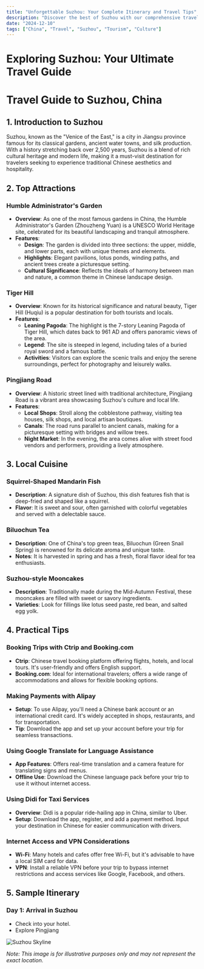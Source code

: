 ```yaml
---
title: "Unforgettable Suzhou: Your Complete Itinerary and Travel Tips"
description: "Discover the best of Suzhou with our comprehensive travel guide. Explore top attractions, savor local cuisine, and get insider tips for an unforgettable Chinese adventure."
date: "2024-12-10"
tags: ["China", "Travel", "Suzhou", "Tourism", "Culture"]
---
```


# Exploring Suzhou: Your Ultimate Travel Guide

# Travel Guide to Suzhou, China

## 1. Introduction to Suzhou
Suzhou, known as the "Venice of the East," is a city in Jiangsu province famous for its classical gardens, ancient water towns, and silk production. With a history stretching back over 2,500 years, Suzhou is a blend of rich cultural heritage and modern life, making it a must-visit destination for travelers seeking to experience traditional Chinese aesthetics and hospitality.

## 2. Top Attractions

### Humble Administrator's Garden
- **Overview**: As one of the most famous gardens in China, the Humble Administrator's Garden (Zhouzheng Yuan) is a UNESCO World Heritage site, celebrated for its beautiful landscaping and tranquil atmosphere.
- **Features**:
  - **Design**: The garden is divided into three sections: the upper, middle, and lower parts, each with unique themes and elements.
  - **Highlights**: Elegant pavilions, lotus ponds, winding paths, and ancient trees create a picturesque setting.
  - **Cultural Significance**: Reflects the ideals of harmony between man and nature, a common theme in Chinese landscape design.

### Tiger Hill
- **Overview**: Known for its historical significance and natural beauty, Tiger Hill (Huqiu) is a popular destination for both tourists and locals.
- **Features**:
  - **Leaning Pagoda**: The highlight is the 7-story Leaning Pagoda of Tiger Hill, which dates back to 961 AD and offers panoramic views of the area.
  - **Legend**: The site is steeped in legend, including tales of a buried royal sword and a famous battle.
  - **Activities**: Visitors can explore the scenic trails and enjoy the serene surroundings, perfect for photography and leisurely walks.

### Pingjiang Road
- **Overview**: A historic street lined with traditional architecture, Pingjiang Road is a vibrant area showcasing Suzhou's culture and local life.
- **Features**:
  - **Local Shops**: Stroll along the cobblestone pathway, visiting tea houses, silk shops, and local artisan boutiques.
  - **Canals**: The road runs parallel to ancient canals, making for a picturesque setting with bridges and willow trees.
  - **Night Market**: In the evening, the area comes alive with street food vendors and performers, providing a lively atmosphere.

## 3. Local Cuisine

### Squirrel-Shaped Mandarin Fish
- **Description**: A signature dish of Suzhou, this dish features fish that is deep-fried and shaped like a squirrel.
- **Flavor**: It is sweet and sour, often garnished with colorful vegetables and served with a delectable sauce.

### Biluochun Tea
- **Description**: One of China's top green teas, Biluochun (Green Snail Spring) is renowned for its delicate aroma and unique taste.
- **Notes**: It is harvested in spring and has a fresh, floral flavor ideal for tea enthusiasts.

### Suzhou-style Mooncakes
- **Description**: Traditionally made during the Mid-Autumn Festival, these mooncakes are filled with sweet or savory ingredients.
- **Varieties**: Look for fillings like lotus seed paste, red bean, and salted egg yolk.

## 4. Practical Tips

### Booking Trips with Ctrip and Booking.com
- **Ctrip**: Chinese travel booking platform offering flights, hotels, and local tours. It's user-friendly and offers English support.
- **Booking.com**: Ideal for international travelers; offers a wide range of accommodations and allows for flexible booking options.

### Making Payments with Alipay
- **Setup**: To use Alipay, you'll need a Chinese bank account or an international credit card. It's widely accepted in shops, restaurants, and for transportation.
- **Tip**: Download the app and set up your account before your trip for seamless transactions.

### Using Google Translate for Language Assistance
- **App Features**: Offers real-time translation and a camera feature for translating signs and menus.
- **Offline Use**: Download the Chinese language pack before your trip to use it without internet access.

### Using Didi for Taxi Services
- **Overview**: Didi is a popular ride-hailing app in China, similar to Uber. 
- **Setup**: Download the app, register, and add a payment method. Input your destination in Chinese for easier communication with drivers.

### Internet Access and VPN Considerations
- **Wi-Fi**: Many hotels and cafes offer free Wi-Fi, but it's advisable to have a local SIM card for data.
- **VPN**: Install a reliable VPN before your trip to bypass internet restrictions and access services like Google, Facebook, and others.

## 5. Sample Itinerary

### Day 1: Arrival in Suzhou
- Check into your hotel.
- Explore Pingjiang

<img src="https://source.unsplash.com/1600x900/?Suzhou,cityscape" alt="Suzhou Skyline" loading="lazy">

*Note: This image is for illustrative purposes only and may not represent the exact location.*

